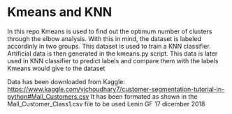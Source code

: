 # Kmeans and KNN
In this repo Kmeans is used to find out the optimum number of clusters
through the elbow analysis. With this in mind, the dataset is labeled accordinly in two groups. This dataset is used to train a KNN classifier. Artificial data is then generated in the kmeans.py script. This data is later used in KNN classifier to predict labels and compare them with the labels Kmeans would give to the dataset

Data has been downloaded from Kaggle: https://www.kaggle.com/vjchoudhary7/customer-segmentation-tutorial-in-python#Mall_Customers.csv
It has been formated as shown in the Mall_Customer_Class1.csv file to be used
Lenin GF
17 dicember 2018
